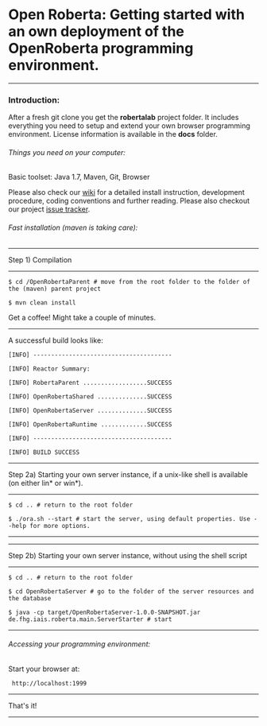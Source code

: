 # Open Roberta: Getting started with an own deployment of the OpenRoberta programming environment.
***


### Introduction: ###
After a fresh git clone you get the **robertalab** project folder.
It includes everything you need to setup and extend your own browser programming environment. License information is available in the **docs** folder.

###### Things you need on your computer: ######
Basic toolset: Java 1.7, Maven, Git, Browser


Please also check our [wiki](http://wiki.open-roberta.org) for a detailed install instruction, development procedure, coding conventions and further reading. Please also checkout our project [issue tracker](http://jira.open-roberta.org).

###### Fast installation (maven is taking care): ######
***

Step 1) Compilation

***


``$ cd /OpenRobertaParent # move from the root folder to the folder of the (maven) parent project``

``$ mvn clean install  ``

Get a coffee! Might take a couple of minutes.

***

A successful build looks like:

``[INFO] ---------------------------------------``


``[INFO] Reactor Summary:``

 
``[INFO] RobertaParent ..................SUCCESS``


``[INFO] OpenRobertaShared ..............SUCCESS``

``[INFO] OpenRobertaServer ..............SUCCESS``

``[INFO] OpenRobertaRuntime .............SUCCESS``

``[INFO] ---------------------------------------``

``[INFO] BUILD SUCCESS``

***

Step 2a) Starting your own server instance, if a unix-like shell is available (on either lin* or win*).

***

``$ cd .. # return to the root folder``


``$ ./ora.sh --start # start the server, using default properties. Use --help for more options.``

***

***

Step 2b) Starting your own server instance, without using the shell script

***

``$ cd .. # return to the root folder``

``$ cd OpenRobertaServer # go to the folder of the server resources and the database``

``$ java -cp target/OpenRobertaServer-1.0.0-SNAPSHOT.jar de.fhg.iais.roberta.main.ServerStarter # start``

***

###### Accessing your programming environment: ######
Start your browser at:

`` http://localhost:1999``

***

That's it!

***
